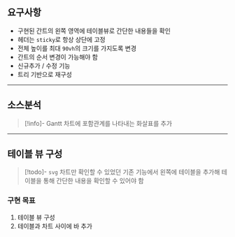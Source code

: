 ## 요구사항
- 구현된 간트의 왼쪽 영역에 테이블뷰로 간단한 내용들을 확인
- 헤더는 `sticky`로 항상 상단에 고정
- 전체 높이를 최대 `90vh`의 크기를 가지도록 변경
- 간트의 순서 변경이 가능해야 함
- 신규추가 / 수정 기능
- 트리 기반으로 재구성
---
## 소스분석
> [!info]-
> Gantt 차트에 포함관계를 나타내는 화살표를 추가



---
## 테이블 뷰 구성
> [!todo]-
> `svg` 차트만 확인할 수 있었던 기존 기능에서 왼쪽에 테이블을 추가해 테이블을 통해 간단한 내용을 확인할 수 있어야 함
### 구현 목표
1. 테이블 뷰 구성
2. 테이블과 차트 사이에 바 추가